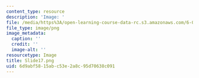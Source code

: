 ```yaml
---
content_type: resource
description: 'Image: '
file: /media/https%3A/open-learning-course-data-rc.s3.amazonaws.com/6-004-computation-structures-spring-2017/6d9abf5815abc53e2a8c95d70638c091_Slide17.png
file_type: image/png
image_metadata:
  caption: ''
  credit: ''
  image-alt: ''
resourcetype: Image
title: Slide17.png
uid: 6d9abf58-15ab-c53e-2a8c-95d70638c091
---
```

